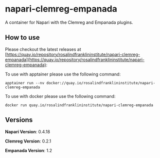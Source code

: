 # napari-clemreg-empanada
A container for Napari with the Clemreg and Empanada plugins.

## How to use 

Please checkout the latest releases at [https://quay.io/repository/rosalindfranklininstitute/napari-clemreg-empanada](https://quay.io/repository/rosalindfranklininstitute/napari-clemreg-empanada):


To use with apptainer please use the following command:

```
apptainer run --nv docker://quay.io/rosalindfranklininstitute/napari-clemreg-empanada
```

To use with docker please use the following command:

```
docker run quay.io/rosalindfranklininstitute/napari-clemreg-empanada
```

## Versions

**Napari Version**: 0.4.18

**Clemreg Version**: 0.2.1

**Empanada Version**: 1.2
